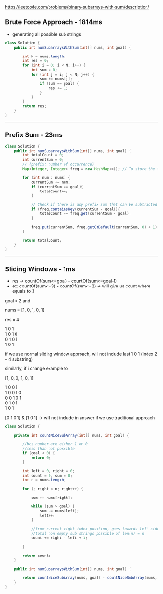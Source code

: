 https://leetcode.com/problems/binary-subarrays-with-sum/description/

## Brute Force Approach - 1814ms

* generating all possible sub strings

```java
class Solution {
    public int numSubarraysWithSum(int[] nums, int goal) {

        int N = nums.length;
        int res = 0;
        for (int i = 0; i < N; i++) {
            int sum = 0;
            for (int j = i; j < N; j++) {
                sum += nums[j];
                if (sum == goal) {
                    res += 1;
                }
            }
        }
        return res;
    }
}
```

---

## Prefix Sum - 23ms

```java
class Solution {
    public int numSubarraysWithSum(int[] nums, int goal) {
        int totalCount = 0;
        int currentSum = 0;
        // {prefix: number of occurrence}
        Map<Integer, Integer> freq = new HashMap<>(); // To store the frequency of prefix sums

        for (int num : nums) {
            currentSum += num;
            if (currentSum == goal){
                totalCount++;
            }

            // Check if there is any prefix sum that can be subtracted from the current sum to get the desired goal
            if (freq.containsKey(currentSum - goal)){
                totalCount += freq.get(currentSum - goal);
            }

            freq.put(currentSum, freq.getOrDefault(currentSum, 0) + 1);
        }

        return totalCount;
    }
}
```

---

## Sliding Windows - 1ms

* res &rarr; countOf(sum<=goal) - countOf(sum<=goal-1)
* ex:  countOf(sum<=3) - countOf(sum<=2) &rarr; will give us count where equals to 3

goal = 2 and 

nums = [1, 0, 1, 0, 1]

res = 4

1 0 1 </br>
1 0 1 0 </br>
0 1 0 1 </br>
1 0 1

if we use normal sliding window approach, will not include last 1 0 1 (index 2 - 4 substring)

similarly, if i change example to 

[1, 0, 0, 1, 0, 1]

1 0 0 1 </br>
1 0 0 1 0 </br>
0 0 1 0 1 </br>
0 1 0 1 </br>
1 0 1

[0 1 0 1] & [1 0 1] -> will not include in answer if we use traditional approach

```java
class Solution {

    private int countNiceSubArray(int[] nums, int goal) {

        //bcz number are either 1 or 0
        //less than not possible
        if (goal < 0) {
            return 0;
        }

        int left = 0, right = 0;
        int count = 0, sum = 0;
        int n = nums.length;

        for (; right < n; right++) {

            sum += nums[right];

            while (sum > goal) {
                sum -= nums[left];
                left++;
            }

            //from current right index position, goes towards left side
            //total non empty sub strings possible of len(n) = n
            count += right - left + 1;
            
        }

        return count;
    }

    public int numSubarraysWithSum(int[] nums, int goal) {

        return countNiceSubArray(nums, goal) - countNiceSubArray(nums, goal - 1);
    }
}
```

